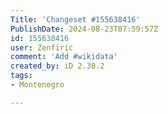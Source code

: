 ```yaml
---
Title: 'Changeset #155638416'
PublishDate: 2024-08-23T07:59:57Z
id: 155638416
user: Zenfiric
comment: 'Add #wikidata'
created_by: iD 2.30.2
tags:
- Montenegro

---
```

